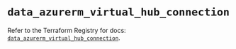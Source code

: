 # `data_azurerm_virtual_hub_connection`

Refer to the Terraform Registry for docs: [`data_azurerm_virtual_hub_connection`](https://registry.terraform.io/providers/hashicorp/azurerm/4.46.0/docs/data-sources/virtual_hub_connection).
